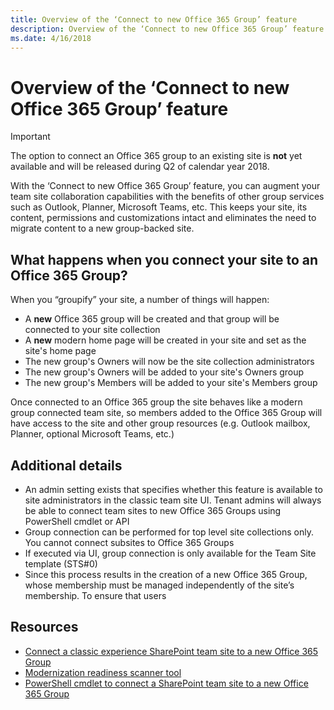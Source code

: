 ```yaml
---
title: Overview of the ‘Connect to new Office 365 Group’ feature 
description: Overview of the ‘Connect to new Office 365 Group’ feature from development perspective
ms.date: 4/16/2018
---
```


# Overview of the ‘Connect to new Office 365 Group’ feature 

> [!IMPORTANT]
> The option to connect an Office 365 group to an existing site is **not** yet available and will be released during Q2 of calendar year 2018.

With the ‘Connect to new Office 365 Group’ feature, you can augment your team site collaboration capabilities with the benefits of other group services such as Outlook, Planner, Microsoft Teams, etc.  This keeps your site, its content, permissions and customizations intact and eliminates the need to migrate content to a new group-backed site.  

## What happens when you connect your site to an Office 365 Group? 

When you “groupify” your site, a number of things will happen: 

- A **new** Office 365 group will be created and that group will be connected to your site collection 
- A **new** modern home page will be created in your site and set as the site's home page 
- The new group's Owners will now be the site collection administrators 
- The new group's Owners will be added to your site's Owners group 
- The new group's Members will be added to your site's Members group 

Once connected to an Office 365 group the site behaves like a modern group connected team site, so members added to the Office 365 Group will have access to the site and other group resources (e.g. Outlook mailbox, Planner, optional Microsoft Teams, etc.)  


## Additional details 

- An admin setting exists that specifies whether this feature is available to site administrators in the classic team site UI.  Tenant admins will always be able to connect team sites to new Office 365 Groups using PowerShell cmdlet or API 
- Group connection can be performed for top level site collections only.  You cannot connect subsites to Office 365 Groups 
- If executed via UI, group connection is only available for the Team Site template (STS#0) 
- Since this process results in the creation of a new Office 365 Group, whose membership must be managed independently of the site’s membership.  To ensure that users 


## Resources

- [Connect a classic experience SharePoint team site to a new Office 365 Group](https://docs.microsoft.com/en-us/sharepoint/dev/transform/modernize-connect-to-office365-group)
- [Modernization readiness scanner tool](https://github.com/SharePoint/PnP-Tools/tree/master/Solutions/SharePoint.Modernization)
- [PowerShell cmdlet to connect a SharePoint team site to a new Office 365 Group](https://docs.microsoft.com/en-us/powershell/module/sharepoint-online/Set-SPOSiteOffice365Group)

